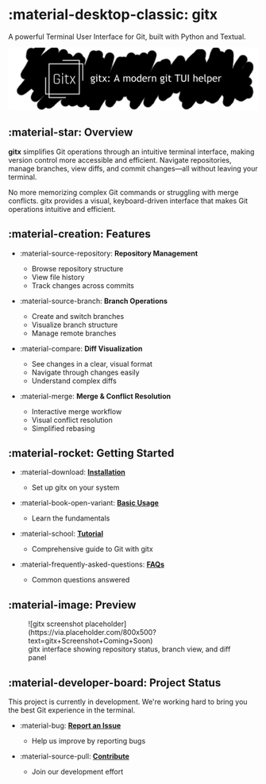 # :material-desktop-classic: gitx

A powerful Terminal User Interface for Git, built with Python and Textual.

![gitx banner placeholder](./assets/images/gitx-banner.png)

## :material-star: Overview

**gitx** simplifies Git operations through an intuitive terminal interface, making version control more accessible and efficient. Navigate repositories, manage branches, view diffs, and commit changes—all without leaving your terminal.

No more memorizing complex Git commands or struggling with merge conflicts. gitx provides a visual, keyboard-driven interface that makes Git operations intuitive and efficient.

## :material-creation: Features

<div class="grid cards" markdown>

-   :material-source-repository: **Repository Management**

    -   Browse repository structure
    -   View file history
    -   Track changes across commits

-   :material-source-branch: **Branch Operations**

    -   Create and switch branches
    -   Visualize branch structure
    -   Manage remote branches

-   :material-compare: **Diff Visualization**

    -   See changes in a clear, visual format
    -   Navigate through changes easily
    -   Understand complex diffs

-   :material-merge: **Merge & Conflict Resolution**
    -   Interactive merge workflow
    -   Visual conflict resolution
    -   Simplified rebasing

</div>

## :material-rocket: Getting Started

<div class="grid cards" markdown>

-   :material-download: [**Installation**](installation.md)

    -   Set up gitx on your system

-   :material-book-open-variant: [**Basic Usage**](usage/getting-started.md)

    -   Learn the fundamentals

-   :material-school: [**Tutorial**](tutorial/introduction.md)

    -   Comprehensive guide to Git with gitx

-   :material-frequently-asked-questions: [**FAQs**](tutorial/introduction.md)
    -   Common questions answered

</div>

## :material-image: Preview

<figure markdown>
  ![gitx screenshot placeholder](https://via.placeholder.com/800x500?text=gitx+Screenshot+Coming+Soon)
  <figcaption>gitx interface showing repository status, branch view, and diff panel</figcaption>
</figure>

## :material-developer-board: Project Status

This project is currently in development. We're working hard to bring you the best Git experience in the terminal.

<div class="grid cards" markdown>

-   :material-bug: [**Report an Issue**](https://github.com/gitxtui/gitx/issues/new)

    -   Help us improve by reporting bugs

-   :material-source-pull: [**Contribute**](contributing/guidelines.md)
    -   Join our development effort

</div>
